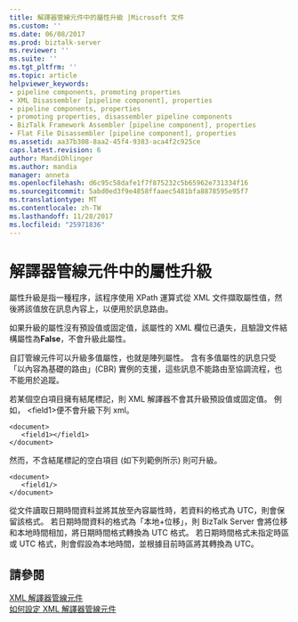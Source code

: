 ```yaml
---
title: 解譯器管線元件中的屬性升級 |Microsoft 文件
ms.custom: ''
ms.date: 06/08/2017
ms.prod: biztalk-server
ms.reviewer: ''
ms.suite: ''
ms.tgt_pltfrm: ''
ms.topic: article
helpviewer_keywords:
- pipeline components, promoting properties
- XML Disassembler [pipeline component], properties
- pipeline components, properties
- promoting properties, disassembler pipeline components
- BizTalk Framework Assembler [pipeline component], properties
- Flat File Disassembler [pipeline component], properties
ms.assetid: aa37b308-8aa2-45f4-9383-aca4f2c925ce
caps.latest.revision: 6
author: MandiOhlinger
ms.author: mandia
manager: anneta
ms.openlocfilehash: d6c95c58dafe1f7f875232c5b65962e731334f16
ms.sourcegitcommit: 5abd0ed3f9e4858ffaaec5481bfa8878595e95f7
ms.translationtype: MT
ms.contentlocale: zh-TW
ms.lasthandoff: 11/28/2017
ms.locfileid: "25971836"
---
```

# <a name="property-promotion-in-disassembler-pipeline-components"></a>解譯器管線元件中的屬性升級
屬性升級是指一種程序，該程序使用 XPath 運算式從 XML 文件擷取屬性值，然後將該值放在訊息內容上，以便用於訊息路由。  
  
 如果升級的屬性沒有預設值或固定值，該屬性的 XML 欄位已遺失，且驗證文件結構屬性為**False**，不會升級此屬性。  
  
 自訂管線元件可以升級多值屬性，也就是陣列屬性。 含有多值屬性的訊息只受「以內容為基礎的路由」(CBR) 實例的支援，這些訊息不能路由至協調流程，也不能用於追蹤。  
  
 若某個空白項目擁有結尾標記，則 XML 解譯器不會其升級預設值或固定值。 例如， \<field1\>便不會升級下列 xml。  
  
```  
<document>  
   <field1></field1>  
</document>  
```  
  
 然而，不含結尾標記的空白項目 (如下列範例所示) 則可升級。  
  
```  
<document>  
   <field1/>  
</document>  
```  
  
 從文件讀取日期時間資料並將其放至內容屬性時，若資料的格式為 UTC，則會保留該格式。 若日期時間資料的格式為「本地+位移」，則 BizTalk Server 會將位移和本地時間相加，將日期時間格式轉換為 UTC 格式。 若日期時間格式未指定時區或 UTC 格式，則會假設為本地時間，並根據目前時區將其轉換為 UTC。  
  
## <a name="see-also"></a>請參閱  
 [XML 解譯器管線元件](../core/xml-disassembler-pipeline-component.md)   
 [如何設定 XML 解譯器管線元件](../core/how-to-configure-the-xml-disassembler-pipeline-component.md)